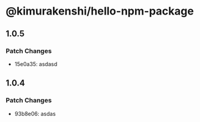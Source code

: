 # @kimurakenshi/hello-npm-package

## 1.0.5

### Patch Changes

- 15e0a35: asdasd

## 1.0.4

### Patch Changes

- 93b8e06: asdas
